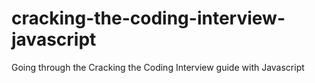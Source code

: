 # cracking-the-coding-interview-javascript
Going through the Cracking the Coding Interview guide with Javascript
